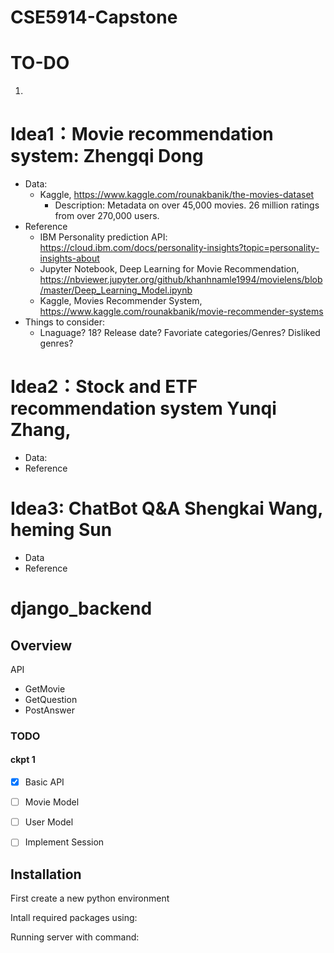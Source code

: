 # CSE5914-Capstone

# TO-DO
1. 

# Idea1：Movie recommendation system: Zhengqi Dong
  - Data:
    - Kaggle, https://www.kaggle.com/rounakbanik/the-movies-dataset
      - Description: Metadata on over 45,000 movies. 26 million ratings from over 270,000 users.
  - Reference
    - IBM Personality prediction API: https://cloud.ibm.com/docs/personality-insights?topic=personality-insights-about
    - Jupyter Notebook, Deep Learning for Movie Recommendation, https://nbviewer.jupyter.org/github/khanhnamle1994/movielens/blob/master/Deep_Learning_Model.ipynb
    - Kaggle, Movies Recommender System, https://www.kaggle.com/rounakbanik/movie-recommender-systems
  - Things to consider:
    - Lnaguage? 18? Release date? Favoriate categories/Genres? Disliked genres?

# Idea2：Stock and ETF recommendation system Yunqi Zhang,
  - Data: 
  - Reference
# Idea3: ChatBot Q&A Shengkai Wang, heming Sun
  - Data
  - Reference
  
# django_backend


## Overview

API
+ GetMovie
+ GetQuestion
+ PostAnswer


### TODO

#### ckpt 1
+ [x] Basic API
+ [ ] Movie Model
+ [ ] User Model
+ [ ] Implement Session



## Installation

First create a new python environment

Intall required packages using:

Running server with command:

